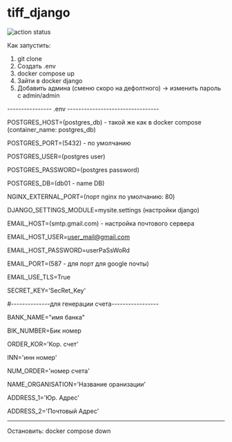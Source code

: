 # tiff_django
![action status](https://github.com/Sapov/tiff_django/actions/workflows/django.yml/badge.svg)

Как запустить: 
1. git clone
2. Создать .env
3. docker compose up
4. Зайти в docker django
5. Добавить админа (сменю скоро на дефолтного) -> изменить пароль с admin/admin
   
---------------- .env ---------------------------------

POSTGRES_HOST=(postgres_db) - такой же как в docker compose (container_name: postgres_db)

POSTGRES_PORT=(5432) - по умолчанию 

POSTGRES_USER=(postgres user) 

POSTGRES_PASSWORD=(postgres password)

POSTGRES_DB=(db01 - name DB)

NGINX_EXTERNAL_PORT=(порт nginx по умолчанию: 80) 

DJANGO_SETTINGS_MODULE=mysite.settings (настройки django)

EMAIL_HOST=(smtp.gmail.com) - настройка почтового сервера

EMAIL_HOST_USER=user_mail@gmail.com

EMAIL_HOST_PASSWORD=userPaSsWoRd 

EMAIL_PORT=(587 - для порт для google почты)

EMAIL_USE_TLS=True


SECRET_KEY='SecRet_Key' 

#--------------для генерации счета-----------------

BANK_NAME="имя банка" 

BIK_NUMBER=Бик номер 

ORDER_KOR='Кор. счет'

INN='инн номер'

NUM_ORDER='номер счета'

NAME_ORGANISATION='Название оранизации'

ADDRESS_1='Юр. Адрес'

ADDRESS_2='Почтовый Адрес'

_____________________________________________________


Остановить: docker compose down
